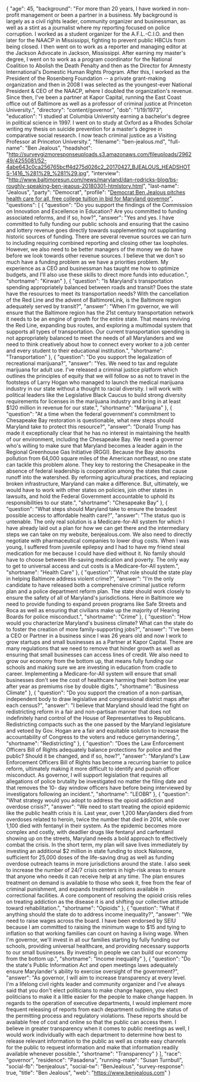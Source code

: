 {
  "age": 45,
  "background": "For more than 20 years, I have worked in non-profit management or been a partner in a business. My background is largely as a civil rights leader, community organizer and businessman, as well as a stint as a journalist where my reporting focused on police corruption. I worked as a student organizer for the A.F.L.-C.I.O. and then later for the NAACP in Mississippi, fighting to prevent public HBCUs from being closed. I then went on to work as a reporter and managing editor at the Jackson Advocate in Jackson, Mississippi. After earning my master's degree, I went on to work as a program coordinator for the National Coalition to Abolish the Death Penalty and then as the Director for Amnesty International's Domestic Human Rights Program. After this, I worked as the President of the Rosenberg Foundation -- a private grant-making organization and then in 2008 I was selected as the youngest-ever National President & CEO of the NAACP, where I doubled the organization's revenue. Since then, I've been a partner at Kapor Capital, running the East Coast office out of Baltimore as well as a professor of criminal justice at Princeton University.",
  "directory": "content/governor",
  "dob": "1/19/1973",
  "education": "I studied at Columbia University earning a bachelor's degree in political science in 1997. I went on to study at Oxford as a Rhodes Scholar writing my thesis on suicide prevention for a master's degree in comparative social research. I now teach criminal justice as a Visiting Professor at Princeton University.",
  "filename": "ben-jealous.md",
  "full-name": "Ben Jealous",
  "headshot": "http://surveygizmoresponseuploads.s3.amazonaws.com/fileuploads/296249/4255081/52-4abe643c0ca256765bcff4d275d026c2_20170427_BJEALOUS_HEADSHOTS-1416_%281%29_%281%29.jpg",
  "interview": "http://www.baltimoresun.com/news/maryland/dan-rodricks-blog/bs-roughly-speaking-ben-jeaous-20180301-htmlstory.html",
  "last-name": "Jealous",
  "party": "Democrat",
  "profile": "[Democrat Ben Jealous pitches health care for all, free college tuition in bid for Maryland governor](http://www.baltimoresun.com/news/maryland/politics/bs-md-ben-jealous-profile-20180508-story.html)",
  "questions": [
    {
      "question": "Do you support the findings of the Commission on Innovation and Excellence in Education? Are you committed to funding associated reforms, and if so, how?",
      "answer": "Yes and yes. I have committed to fully funding our public schools and ensuring that the casino and lottery revenue goes directly towards supplementing not supplanting historic sources of funding. There are several revenue sources we can turn to including requiring combined reporting and closing other tax loopholes. However, we also need to be better managers of the money we do have before we look towards other revenue sources. I believe that we don't so much have a funding problem as we have a priorities problem. My experience as a CEO and businessman has taught me how to optimize budgets, and I'll also use these skills to direct more funds into education.",
      "shortname": "Kirwan"
    },
    {
      "question": "Is Maryland's transportation spending appropriately balanced between roads and transit? Does the state have the resources to meet its transportation needs? With the cancellation of the Red Line and the advent of BaltimoreLink, is the Baltimore region adequately served by transit?",
      "answer": "When I'm governor, we will ensure that the Baltimore region has the 21st century transportation network it needs to be an engine of growth for the entire state. That means reviving the Red Line, expanding bus routes, and exploring a multimodal system that supports all types of transportation. Our current transportation spending is not appropriately balanced to meet the needs of all Marylanders and we need to think creatively about how to connect every worker to a job center and every student to their educational institution.",
      "shortname": "Transportation"
    },
    {
      "question": "Do you support the legalization of recreational marijuana?",
      "answer": "Yes. We need to tax and regulate marijuana for adult use. I've released a criminal justice platform which outlines the principles of equity that we will follow so as not to travel in the footsteps of Larry Hogan who managed to launch the medical marijuana industry in our state without a thought to racial diversity. I will work with political leaders like the Legislative Black Caucus to build strong diversity requirements for licenses in the marijuana industry and bring in at least $120 million in revenue for our state.",
      "shortname": "Marijuana"
    },
    {
      "question": "At a time when the federal government's commitment to Chesapeake Bay restoration is questionable, what new steps should Maryland take to protect this resource?",
      "answer": "Donald Trump has made it exceptionally clear that he has no interest in maintaining the health of our environment, including the Chesapeake Bay. We need a governor who's willing to make sure that Maryland becomes a leader again in the Regional Greenhouse Gas Initiative (RGGI). Because the Bay absorbs pollution from 64,000 square miles of the American northeast, no one state can tackle this problem alone. They key to restoring the Chesapeake in the absence of federal leadership is cooperation among the states that cause runoff into the watershed. By reforming agricultural practices, and replacing broken infrastructure, Maryland can make a difference. But, ultimately, we would have to work with other states on policies, join other states in lawsuits, and hold the Federal Government accountable to uphold its responsibilities to our state.",
      "shortname": "Chesapeake Bay"
    },
    {
      "question": "What steps should Maryland take to ensure the broadest possible access to affordable health care?",
      "answer": "The status quo is untenable. The only real solution is a Medicare-for-All system for which I have already laid out a plan for how we can get there and the intermediary steps we can take on my website, benjealous.com. We also need to directly negotiate with pharmaceutical companies to lower drug costs. When I was young, I suffered from juvenile epilepsy and I had to have my friend steal medication for me because I could have died without it. No family should have to choose between life-saving medication and poverty. The only way to get to universal access and cut costs is a Medicare-for-All system.",
      "shortname": "Health Care"
    },
    {
      "question": "What role should the state play in helping Baltimore address violent crime?",
      "answer": "I'm the only candidate to have released both a comprehensive criminal justice reform plan and a police department reform plan. The state should work closely to ensure the safety of all of Maryland's jurisdictions. Here in Baltimore we need to provide funding to expand proven programs like Safe Streets and Roca as well as ensuring that civilians make up the majority of Hearing Boards for police misconduct.",
      "shortname": "Crime"
    },
    {
      "question": "How would you characterize Maryland's business climate? What can the state do to foster the creation of more family-supporting jobs?",
      "answer": "I've been a CEO or Partner in a business since I was 26 years old and now I work to grow startups and small businesses as a Partner at Kapor Capital. There are many regulations that we need to remove that hinder growth as well as ensuring that small businesses can access lines of credit. We also need to grow our economy from the bottom up, that means fully funding our schools and making sure we are investing in education from cradle to career. Implementing a Medicare-for-All system will ensure that small businesses don't see the cost of healthcare harming their bottom line year after year as premiums rise by double digits.",
      "shortname": "Business Climate"
    },
    {
      "question": "Do you support the creation of a non-partisan, independent body to draw legislative and congressional district maps after each census?",
      "answer": "I believe that Maryland should lead the fight on redistricting reform in a fair and non-partisan manner that does not indefinitely hand control of the House of Representatives to Republicans. Redistricting compacts such as the one passed by the Maryland legislature and vetoed by Gov. Hogan are a fair and equitable solution to increase the accountability of Congress to the voters and reduce gerrymandering.",
      "shortname": "Redistricting"
    },
    {
      "question": "Does the Law Enforcement Officers Bill of Rights adequately balance protections for police and the public? Should it be changed, and if so, how?",
      "answer": "Maryland's Law Enforcement Officers Bill of Rights has become a recurring barrier to police reform, ultimately making it more difficult to identify and punish officer misconduct. As governor, I will support legislation that requires all allegations of police brutality be investigated no matter the filing date and that removes the 10- day window officers have before being interviewed by investigators following an incident.",
      "shortname": "LEOBR"
    },
    {
      "question": "What strategy would you adopt to address the opioid addiction and overdose crisis?",
      "answer": "We need to start treating the opioid epidemic like the public health crisis it is. Last year, over 1,200 Marylanders died from overdoses related to heroin, twice the number that died in 2014, while over 1,100 died with fentanyl in their system. As the epidemic becomes more complex and costly, with deadlier drugs like fentanyl and carfentanil showing up on the streets, Maryland needs a bold approach to effectively combat the crisis. In the short term, my plan will save lives immediately by investing an additional $2 million in state funding to stock Naloxone, sufficient for 25,000 doses of the life-saving drug as well as funding overdose outreach teams in more jurisdictions around the state. I also seek to increase the number of 24/7 crisis centers in high-risk areas to ensure that anyone who needs it can receive help at any time. The plan ensures treatment on demand is available to those who seek it, free from the fear of criminal punishment, and expands treatment options available in correctional facilities. A core component of resolving the opioid crisis relies on treating addiction as the disease it is and shifting our collective attitude toward rehabilitation.",
      "shortname": "Opioids"
    },
    {
      "question": "What if anything should the state do to address income inequality?",
      "answer": "We need to raise wages across the board. I have been endorsed by SEIU because I am committed to raising the minimum wage to $15 and tying to inflation so that working families can count on having a living wage. When I'm governor, we'll invest in all our families starting by fully funding our schools, providing universal healthcare, and providing necessary supports to our small businesses. By investing in people we can build our economy from the bottom up.",
      "shortname": "Income inequality"
    },
    {
      "question": "Do the state's Public Information Act and open meetings laws adequately ensure Marylander's ability to exercise oversight of the government?",
      "answer": "As governor, I will aim to increase transparency at every level. I'm a lifelong civil rights leader and community organizer and I've always said that you don't elect politicians to make change happen, you elect politicians to make it a little easier for the people to make change happen. In regards to the operation of executive departments, I would implement more frequent releasing of reports from each department outlining the status of the permitting process and regulatory violations. These reports should be available free of cost and online so that the public can access them. I believe in greater transparency when it comes to public meetings as well, I would work individually with each department to determine how best to release relevant information to the public as well as create easy channels for the public to request information and make that information readily available whenever possible.",
      "shortname": "Transparency"
    }
  ],
  "race": "governor",
  "residence": "Pasadena",
  "running-mate": "Susan Turnbull",
  "social-fb": "benjealous",
  "social-tw": "BenJealous",
  "survey-response": true,
  "title": "Ben Jealous",
  "web": "https://www.benjealous.com"
}
